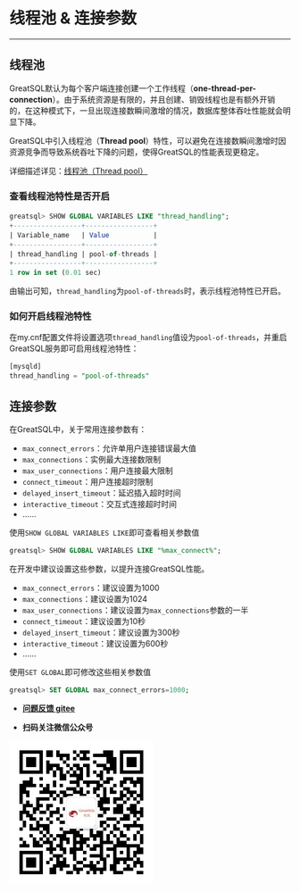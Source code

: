 # 线程池 & 连接参数
---

## 线程池

GreatSQL默认为每个客户端连接创建一个工作线程（**one-thread-per-connection**）。由于系统资源是有限的，并且创建、销毁线程也是有额外开销的，在这种模式下，一旦出现连接数瞬间激增的情况，数据库整体吞吐性能就会明显下降。

GreatSQL中引入线程池（**Thread pool**）特性，可以避免在连接数瞬间激增时因资源竞争而导致系统吞吐下降的问题，使得GreatSQL的性能表现更稳定。

详细描述详见：[线程池（Thread pool）](../5-enhance/5-1-highperf-thread-pool)

### 查看线程池特性是否开启
```sql
greatsql> SHOW GLOBAL VARIABLES LIKE "thread_handling";
+-----------------+-----------------+
| Variable_name   | Value           |
+-----------------+-----------------+
| thread_handling | pool-of-threads |
+-----------------+-----------------+
1 row in set (0.01 sec)
```
由输出可知，`thread_handling`为`pool-of-threads`时，表示线程池特性已开启。

### 如何开启线程池特性

在my.cnf配置文件将设置选项`thread_handling`值设为`pool-of-threads`，并重启GreatSQL服务即可启用线程池特性：
```sql
[mysqld]
thread_handling = "pool-of-threads"
```

## 连接参数

在GreatSQL中，关于常用连接参数有：
- `max_connect_errors`：允许单用户连接错误最大值
- `max_connections`：实例最大连接数限制
- `max_user_connections`：用户连接最大限制
- `connect_timeout`：用户连接超时限制
- `delayed_insert_timeout`：延迟插入超时时间
- `interactive_timeout`：交互式连接超时时间
- ......

使用`SHOW GLOBAL VARIABLES LIKE`即可查看相关参数值
```sql
greatsql> SHOW GLOBAL VARIABLES LIKE "%max_connect%";
```

在开发中建议设置这些参数，以提升连接GreatSQL性能。

- `max_connect_errors`：建议设置为1000
- `max_connections`：建议设置为1024
- `max_user_connections`：建议设置为`max_connections`参数的一半
- `connect_timeout`：建议设置为10秒
- `delayed_insert_timeout`：建议设置为300秒
- `interactive_timeout`：建议设置为600秒
- ......

使用`SET GLOBAL`即可修改这些相关参数值
```sql
greatsql> SET GLOBAL max_connect_errors=1000;
```



- **[问题反馈 gitee](https://gitee.com/GreatSQL/GreatSQL-Manual/issues)**

- **扫码关注微信公众号**

![greatsql-wx](../greatsql-wx.jpg)
